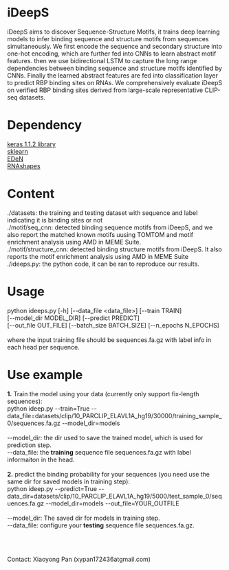 # iDeepS
iDeepS aims to discover Sequence-Structure Motifs, it trains deep learning models to infer binding sequence and structure motifs from sequences simultaneously.
We first encode the sequence and secondary structure into one-hot encoding, which are further fed into CNNs to learn abstract motif features. 
then we use bidirectional LSTM to capture the long range dependencies between binding sequence and structure motifs identified by CNNs.
Finally the learned abstract features are fed into classification layer to predict RBP binding sites on RNAs.
We comprehensively evaluate iDeepS on verified RBP binding sites derived from large-scale representative CLIP-seq datasets.


# Dependency <br>
<a href=https://github.com/fchollet/keras/>keras 1.1.2 library</a> <br>
<a href=https://github.com/scikit-learn/scikit-learn>sklearn</a> <br>
<a href=https://github.com/fabriziocosta/EDeN>EDeN</a> <br>
<a href=https://bibiserv.cebitec.uni-bielefeld.de/download/tools/rnashapes.html>RNAshapes</a> <br>

# Content <br>
./datasets: the training and testing dataset with sequence and label indicating it is binding sites or not<br>
./motif/seq_cnn: detected binding sequence motifs from iDeepS, and we also report the matched known motifs uusing TOMTOM and motif enrichment analysis using AMD in MEME Suite. <br>
./motif/structure_cnn: detected binding structure motifs from iDeepS. It also reports the motif enrichment analysis using AMD in MEME Suite<br>
./ideeps.py: the python code, it can be ran to reproduce our results. <br>


# Usage

 python ideeps.py [-h] [--data_file <data_file>] [--train TRAIN] <br>
                [--model_dir MODEL_DIR] [--predict PREDICT] <br>
                [--out_file OUT_FILE] [--batch_size BATCH_SIZE] <nr>
                [--n_epochs N_EPOCHS] <br> <br>
where the input training file should be sequences.fa.gz with label info in each head per sequence.<br>

# Use example
<b>1.</b> Train the model using your data (currently only support fix-length sequences): <br>
python ideep.py --train=True --data_file=datasets/clip/10_PARCLIP_ELAVL1A_hg19/30000/training_sample_0/sequences.fa.gz --model_dir=models
<br> <br>
--model_dir: the dir used to save the trained model, which is used for prediction step. <br>
 --data_file: the <b>training</b> sequence file sequences.fa.gz with label informaiton in the head. <br>
<br>
<b>2.</b> predict the binding probability for your sequences (you need use the same dir for saved models in training step): <br>
 python ideep.py --predict=True --data_dir=datasets/clip/10_PARCLIP_ELAVL1A_hg19/5000/test_sample_0/sequences.fa.gz --model_dir=models --out_file=YOUR_OUTFILE
<br> <br>
--model_dir: The saved dir for models in training step. <br>
--data_file: configure your <b>testing</b> sequence file sequences.fa.gz.

<br><br> 

Contact: Xiaoyong Pan (xypan172436atgmail.com)
